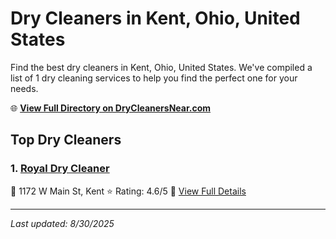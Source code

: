 # Dry Cleaners in Kent, Ohio, United States

Find the best dry cleaners in Kent, Ohio, United States. We've compiled a list of 1 dry cleaning services to help you find the perfect one for your needs.

🌐 **[View Full Directory on DryCleanersNear.com](https://drycleanersnear.com/city/US/Ohio/Kent)**

## Top Dry Cleaners

### 1. [Royal Dry Cleaner](https://drycleanersnear.com/dryCleaner/6875b64e9b5c02c2ea277e50/royal-dry-cleaner)
📍 1172 W Main St, Kent
⭐ Rating: 4.6/5
🔗 [View Full Details](https://drycleanersnear.com/dryCleaner/6875b64e9b5c02c2ea277e50/royal-dry-cleaner)


---

*Last updated: 8/30/2025*
